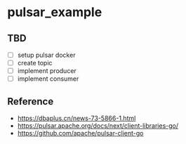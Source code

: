 # pulsar_example

## TBD
- [ ] setup pulsar docker
- [ ] create topic
- [ ] implement producer
- [ ] implement consumer

## Reference
- https://dbaplus.cn/news-73-5866-1.html
- https://pulsar.apache.org/docs/next/client-libraries-go/
- https://github.com/apache/pulsar-client-go
